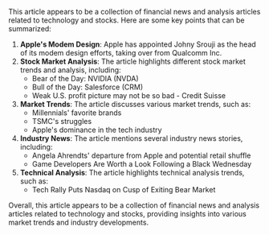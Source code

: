 This article appears to be a collection of financial news and analysis articles related to technology and stocks. Here are some key points that can be summarized:

1. **Apple's Modem Design**: Apple has appointed Johny Srouji as the head of its modem design efforts, taking over from Qualcomm Inc.
2. **Stock Market Analysis**: The article highlights different stock market trends and analysis, including:
	* Bear of the Day: NVIDIA (NVDA)
	* Bull of the Day: Salesforce (CRM)
	* Weak U.S. profit picture may not be so bad - Credit Suisse
3. **Market Trends**: The article discusses various market trends, such as:
	* Millennials' favorite brands
	* TSMC's struggles
	* Apple's dominance in the tech industry
4. **Industry News**: The article mentions several industry news stories, including:
	* Angela Ahrendts' departure from Apple and potential retail shuffle
	* Game Developers Are Worth a Look Following a Black Wednesday
5. **Technical Analysis**: The article highlights technical analysis trends, such as:
	* Tech Rally Puts Nasdaq on Cusp of Exiting Bear Market

Overall, this article appears to be a collection of financial news and analysis articles related to technology and stocks, providing insights into various market trends and industry developments.